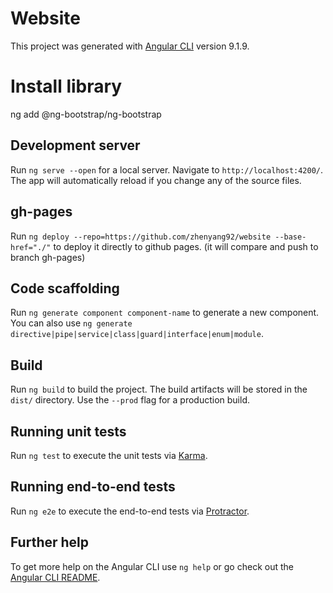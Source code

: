 # Website

This project was generated with [Angular CLI](https://github.com/angular/angular-cli) version 9.1.9.

# Install library

ng add @ng-bootstrap/ng-bootstrap

## Development server

Run `ng serve --open` for a local server. Navigate to `http://localhost:4200/`. The app will automatically reload if you change any of the source files.

## gh-pages

Run `ng deploy --repo=https://github.com/zhenyang92/website --base-href="./"` to deploy it directly to github pages. (it will compare and push to branch gh-pages)

## Code scaffolding

Run `ng generate component component-name` to generate a new component. You can also use `ng generate directive|pipe|service|class|guard|interface|enum|module`.

## Build

Run `ng build` to build the project. The build artifacts will be stored in the `dist/` directory. Use the `--prod` flag for a production build.

## Running unit tests

Run `ng test` to execute the unit tests via [Karma](https://karma-runner.github.io).

## Running end-to-end tests

Run `ng e2e` to execute the end-to-end tests via [Protractor](http://www.protractortest.org/).

## Further help

To get more help on the Angular CLI use `ng help` or go check out the [Angular CLI README](https://github.com/angular/angular-cli/blob/master/README.md).
